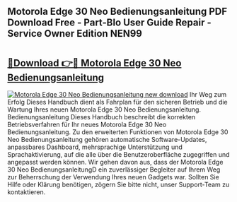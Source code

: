 ## Motorola Edge 30 Neo Bedienungsanleitung PDF Download Free - Part-BIo User Guide Repair - Service Owner Edition NEN99

# <h2><a href="http://df08jgi.blite.top/?on=Motorola+Edge+30+Neo+Bedienungsanleitung">🔗Download 👉🔴 Motorola Edge 30 Neo Bedienungsanleitung</a></h2>

[![Motorola Edge 30 Neo Bedienungsanleitung new download](https://i.imgur.com/lujVjoI.png)](http://df08jgi.blite.top/?on=Motorola+Edge+30+Neo+Bedienungsanleitung)
Ihr Weg zum Erfolg Dieses Handbuch dient als Fahrplan für den sicheren Betrieb und die Wartung Ihres neuen Motorola Edge 30 Neo Bedienungsanleitung. Bedienungsanleitung Dieses Handbuch beschreibt die korrekten Betriebsverfahren für Ihr neues Motorola Edge 30 Neo Bedienungsanleitung. Zu den erweiterten Funktionen von Motorola Edge 30 Neo Bedienungsanleitung gehören automatische Software-Updates, anpassbares Dashboard, mehrsprachige Unterstützung und Sprachaktivierung, auf die alle über die Benutzeroberfläche zugegriffen und angepasst werden können. Wir gehen davon aus, dass der Motorola Edge 30 Neo BedienungsanleitungD ein zuverlässiger Begleiter auf Ihrem Weg zur Beherrschung der Verwendung Ihres neuen Gadgets war. Sollten Sie Hilfe oder Klärung benötigen, zögern Sie bitte nicht, unser Support-Team zu kontaktieren.
